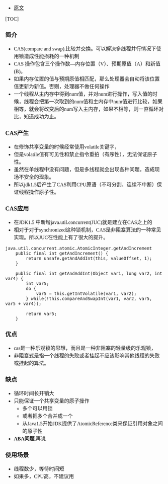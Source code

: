 <font face="Simsun" size=3>

- [原文](https://blog.csdn.net/qq_33404773/article/details/117304756)

[TOC]

### 简介

- CAS(compare and swap),比较并交换。可以解决多线程并行情况下使用锁造成性能损耗的一种机制
- CAS 操作包含三个操作数—内存位置（V）、预期原值（A）和新值(B)。
- 如果内存位置的值与预期原值相匹配，那么处理器会自动将该位置值更新为新值。否则，处理器不做任何操作
- 一个线程从主内存中得到num值，并对num进行操作，写入值的时候，线程会把第一次取到的num值和主内存中num值进行比较，如果相等，就会将改变后的num写入主内存，如果不相等，则一直循环对比，知道成功为止。



### CAS产生

- 在修饰共享变量的时候经常使用volatile关键字，
- 但是volatile值有可见性和禁止指令重拍（有序性），无法保证原子性。
- 虽然在单线程中没有问题，但是多线程就会出现各种问题，造成现场不安全的现象。
- 所以jdk1.5后产生了CAS利用CPU原语（不可分割，连续不中断）保证线程操作原子性。
  

### CAS应用

- 在JDK1.5 中新增java.util.concurrent(JUC)就是建立在CAS之上的
- 相对于对于synchronized这种锁机制，CAS是非阻塞算法的一种常见实现。所以JUC在性能上有了很大的提升。

~~~
java.util.concurrent.atomic.AtomicInteger.getAndIncrement
    public final int getAndIncrement() {
        return unsafe.getAndAddInt(this, valueOffset, 1);
    }
    
    public final int getAndAddInt(Object var1, long var2, int var4) {
        int var5;
        do {
            var5 = this.getIntVolatile(var1, var2);
        } while(!this.compareAndSwapInt(var1, var2, var5, var5 + var4));

        return var5;
    }
~~~

### 优点

- cas是一种乐观锁的思想，而且是一种非阻塞的轻量级的乐观锁，
- 非阻塞式是指一个线程的失败或者挂起不应该影响其他线程的失败或挂起的算法。

### 缺点

- 循环时间长开销大
- 只能保证一个共享变量的原子操作
  - 多个可以用锁
  - 或者把多个合并成一个
  - 从Java1.5开始JDK提供了AtomicReference类来保证引用对象之间的原子性
- **ABA问题**,再说

### 使用场景

- 线程数少，等待时间短
- 如果多，CPU高，不建议用

</font>